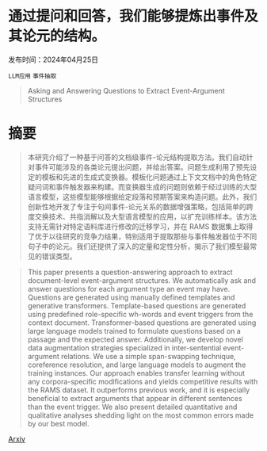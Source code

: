 # 通过提问和回答，我们能够提炼出事件及其论元的结构。

发布时间：2024年04月25日

`LLM应用` `事件抽取`

> Asking and Answering Questions to Extract Event-Argument Structures

# 摘要

> 本研究介绍了一种基于问答的文档级事件-论元结构提取方法。我们自动针对事件可能涉及的各类论元提出问题，并给出答案。问题生成利用了预先设定的模板和先进的生成式变换器。模板化问题通过上下文文档中的角色特定疑问词和事件触发器来构建。而变换器生成的问题则依赖于经过训练的大型语言模型，这些模型能够根据给定段落和预期答案来构造问题。此外，我们创新性地开发了专注于句间事件-论元关系的数据增强策略，包括简单的跨度交换技术、共指消解以及大型语言模型的应用，以扩充训练样本。该方法支持无需针对特定语料库进行修改的迁移学习，并在 RAMS 数据集上取得了优于以往研究的竞争力结果，特别适用于提取那些与事件触发器位于不同句子中的论元。我们还提供了深入的定量和定性分析，揭示了我们模型最常见的错误类型。

> This paper presents a question-answering approach to extract document-level event-argument structures. We automatically ask and answer questions for each argument type an event may have. Questions are generated using manually defined templates and generative transformers. Template-based questions are generated using predefined role-specific wh-words and event triggers from the context document. Transformer-based questions are generated using large language models trained to formulate questions based on a passage and the expected answer. Additionally, we develop novel data augmentation strategies specialized in inter-sentential event-argument relations. We use a simple span-swapping technique, coreference resolution, and large language models to augment the training instances. Our approach enables transfer learning without any corpora-specific modifications and yields competitive results with the RAMS dataset. It outperforms previous work, and it is especially beneficial to extract arguments that appear in different sentences than the event trigger. We also present detailed quantitative and qualitative analyses shedding light on the most common errors made by our best model.

[Arxiv](https://arxiv.org/abs/2404.16413)